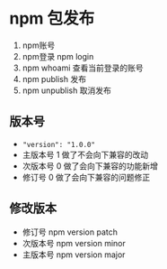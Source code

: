 # npm 包发布
1. npm账号
2. npm登录 npm login
3. npm whoami 查看当前登录的账号
4. npm publish 发布
5. npm unpublish 取消发布

## 版本号
* `"version": "1.0.0"`
* 主版本号 1 做了不会向下兼容的改动
* 次版本号 0 做了会向下兼容的功能新增
* 修订号   0 做了会向下兼容的问题修正

## 修改版本
* 修订号   npm version patch
* 次版本号 npm version minor
* 主版本号 npm version major